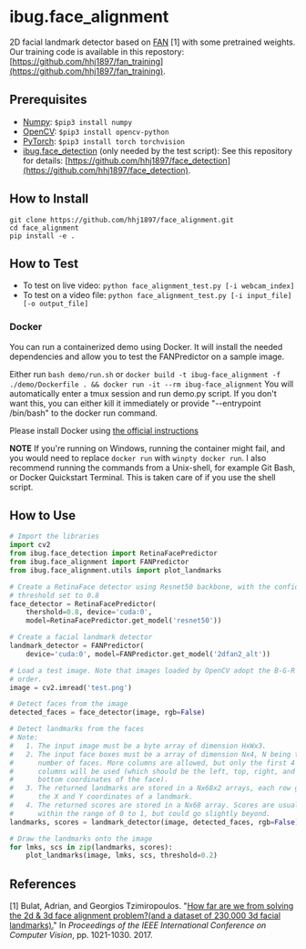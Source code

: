 # ibug.face_alignment
2D facial landmark detector based on [FAN](http://openaccess.thecvf.com/content_ICCV_2017/papers/Bulat_How_Far_Are_ICCV_2017_paper.pdf) \[1\] with some pretrained weights. Our training code is available in this repostory: [https://github.com/hhj1897/fan_training](https://github.com/hhj1897/fan_training).

## Prerequisites
* [Numpy](https://www.numpy.org/): `$pip3 install numpy`
* [OpenCV](https://opencv.org/): `$pip3 install opencv-python`
* [PyTorch](https://pytorch.org/): `$pip3 install torch torchvision`
* [ibug.face_detection](https://github.com/hhj1897/face_detection) (only needed by the test script): See this repository for details: [https://github.com/hhj1897/face_detection](https://github.com/hhj1897/face_detection).

## How to Install
```
git clone https://github.com/hhj1897/face_alignment.git
cd face_alignment
pip install -e .
```

## How to Test
* To test on live video: `python face_alignment_test.py [-i webcam_index]`
* To test on a video file: `python face_alignment_test.py [-i input_file] [-o output_file]`

### Docker
You can run a containerized demo using Docker. It will install the needed dependencies and allow you to test the FANPredictor on a sample image.

Either run `bash demo/run.sh` or `docker build -t ibug-face_alignment -f ./demo/Dockerfile . && docker run -it --rm ibug-face_alignment`
You will automatically enter a tmux session and run demo.py script. If you don't want this, you can either kill it immediately or provide "--entrypoint /bin/bash" to the docker run command.

Please install Docker using [the official instructions](https://docs.docker.com/get-docker/)

**NOTE** If you're running on Windows, running the container might fail, and you would need to replace `docker run` with `winpty docker run`. I also recommend running the commands from a Unix-shell, for example Git Bash, or Docker Quickstart Terminal. This is taken care of if you use the shell script.

## How to Use
```python
# Import the libraries
import cv2
from ibug.face_detection import RetinaFacePredictor
from ibug.face_alignment import FANPredictor
from ibug.face_alignment.utils import plot_landmarks

# Create a RetinaFace detector using Resnet50 backbone, with the confidence 
# threshold set to 0.8
face_detector = RetinaFacePredictor(
    thershold=0.8, device='cuda:0',
    model=RetinaFacePredictor.get_model('resnet50'))

# Create a facial landmark detector
landmark_detector = FANPredictor(
    device='cuda:0', model=FANPredictor.get_model('2dfan2_alt'))

# Load a test image. Note that images loaded by OpenCV adopt the B-G-R channel
# order.
image = cv2.imread('test.png')

# Detect faces from the image
detected_faces = face_detector(image, rgb=False)

# Detect landmarks from the faces
# Note: 
#   1. The input image must be a byte array of dimension HxWx3.
#   2. The input face boxes must be a array of dimension Nx4, N being the 
#      number of faces. More columns are allowed, but only the first 4
#      columns will be used (which should be the left, top, right, and
#      bottom coordinates of the face).
#   3. The returned landmarks are stored in a Nx68x2 arrays, each row giving
#      the X and Y coordinates of a landmark.
#   4. The returned scores are stored in a Nx68 array. Scores are usually
#      within the range of 0 to 1, but could go slightly beyond.
landmarks, scores = landmark_detector(image, detected_faces, rgb=False)

# Draw the landmarks onto the image
for lmks, scs in zip(landmarks, scores):
    plot_landmarks(image, lmks, scs, threshold=0.2)
```

## References
\[1\] Bulat, Adrian, and Georgios Tzimiropoulos. "[How far are we from solving the 2d & 3d face alignment problem?(and a dataset of 230,000 3d facial landmarks).](http://openaccess.thecvf.com/content_ICCV_2017/papers/Bulat_How_Far_Are_ICCV_2017_paper.pdf)" In _Proceedings of the IEEE International Conference on Computer Vision_, pp. 1021-1030. 2017.
